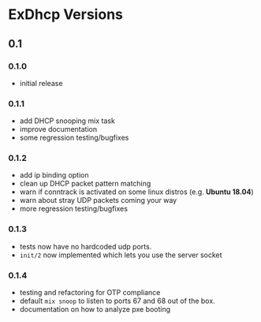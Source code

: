 # ExDhcp Versions

## 0.1

### 0.1.0

- initial release

### 0.1.1

- add DHCP snooping mix task
- improve documentation
- some regression testing/bugfixes

### 0.1.2

- add ip binding option
- clean up DHCP packet pattern matching
- warn if conntrack is activated on some linux distros (e.g. **Ubuntu 18.04**)
- warn about stray UDP packets coming your way
- more regression testing/bugfixes

### 0.1.3

- tests now have no hardcoded udp ports.
- `init/2` now implemented which lets you use the server socket

### 0.1.4

- testing and refactoring for OTP compliance
- default `mix snoop` to listen to ports 67 and 68 out of the box.
- documentation on how to analyze pxe booting